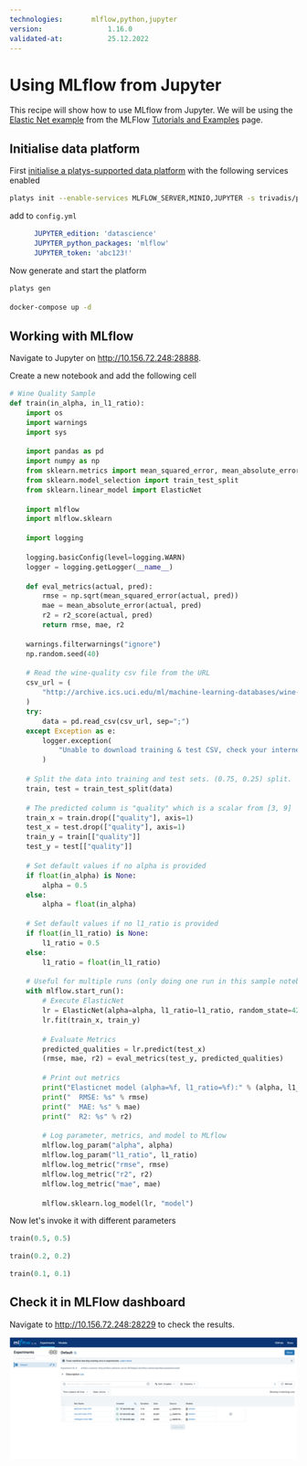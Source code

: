 ```yaml
---
technologies:       mlflow,python,jupyter
version:				1.16.0
validated-at:			25.12.2022
---
```


# Using MLflow from Jupyter

This recipe will show how to use MLflow from Jupyter. We will be using the [Elastic Net example](https://github.com/mlflow/mlflow/tree/master/examples/sklearn_elasticnet_wine) from the MLFlow [Tutorials and Examples](https://mlflow.org/docs/latest/tutorials-and-examples/index.html) page.

## Initialise data platform

First [initialise a platys-supported data platform](../documentation/getting-started) with the following services enabled

```bash
platys init --enable-services MLFLOW_SERVER,MINIO,JUPYTER -s trivadis/platys-modern-data-platform -w 1.16.0
```

add to `config.yml`

```yaml
      JUPYTER_edition: 'datascience'
      JUPYTER_python_packages: 'mlflow'
      JUPYTER_token: 'abc123!'
```

Now generate and start the platform 

```bash
platys gen

docker-compose up -d
```

## Working with MLflow

Navigate to Jupyter on <http://10.156.72.248:28888>. 

Create a new notebook and add the following cell

```python
# Wine Quality Sample
def train(in_alpha, in_l1_ratio):
    import os
    import warnings
    import sys

    import pandas as pd
    import numpy as np
    from sklearn.metrics import mean_squared_error, mean_absolute_error, r2_score
    from sklearn.model_selection import train_test_split
    from sklearn.linear_model import ElasticNet

    import mlflow
    import mlflow.sklearn

    import logging

    logging.basicConfig(level=logging.WARN)
    logger = logging.getLogger(__name__)

    def eval_metrics(actual, pred):
        rmse = np.sqrt(mean_squared_error(actual, pred))
        mae = mean_absolute_error(actual, pred)
        r2 = r2_score(actual, pred)
        return rmse, mae, r2

    warnings.filterwarnings("ignore")
    np.random.seed(40)

    # Read the wine-quality csv file from the URL
    csv_url = (
        "http://archive.ics.uci.edu/ml/machine-learning-databases/wine-quality/winequality-red.csv"
    )
    try:
        data = pd.read_csv(csv_url, sep=";")
    except Exception as e:
        logger.exception(
            "Unable to download training & test CSV, check your internet connection. Error: %s", e
        )

    # Split the data into training and test sets. (0.75, 0.25) split.
    train, test = train_test_split(data)

    # The predicted column is "quality" which is a scalar from [3, 9]
    train_x = train.drop(["quality"], axis=1)
    test_x = test.drop(["quality"], axis=1)
    train_y = train[["quality"]]
    test_y = test[["quality"]]

    # Set default values if no alpha is provided
    if float(in_alpha) is None:
        alpha = 0.5
    else:
        alpha = float(in_alpha)

    # Set default values if no l1_ratio is provided
    if float(in_l1_ratio) is None:
        l1_ratio = 0.5
    else:
        l1_ratio = float(in_l1_ratio)

    # Useful for multiple runs (only doing one run in this sample notebook)
    with mlflow.start_run():
        # Execute ElasticNet
        lr = ElasticNet(alpha=alpha, l1_ratio=l1_ratio, random_state=42)
        lr.fit(train_x, train_y)

        # Evaluate Metrics
        predicted_qualities = lr.predict(test_x)
        (rmse, mae, r2) = eval_metrics(test_y, predicted_qualities)

        # Print out metrics
        print("Elasticnet model (alpha=%f, l1_ratio=%f):" % (alpha, l1_ratio))
        print("  RMSE: %s" % rmse)
        print("  MAE: %s" % mae)
        print("  R2: %s" % r2)

        # Log parameter, metrics, and model to MLflow
        mlflow.log_param("alpha", alpha)
        mlflow.log_param("l1_ratio", l1_ratio)
        mlflow.log_metric("rmse", rmse)
        mlflow.log_metric("r2", r2)
        mlflow.log_metric("mae", mae)

        mlflow.sklearn.log_model(lr, "model")
```

Now let's invoke it with different parameters

```python
train(0.5, 0.5)
```

```python
train(0.2, 0.2)
```

```python
train(0.1, 0.1)
```

## Check it in MLFlow dashboard

Navigate to <http://10.156.72.248:28229> to check the results.

![](./images/mlflow-dashboard.png)